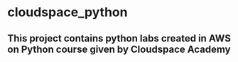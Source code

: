 # cloudspace_python
## This project contains python labs created in AWS on Python course given by Cloudspace Academy
